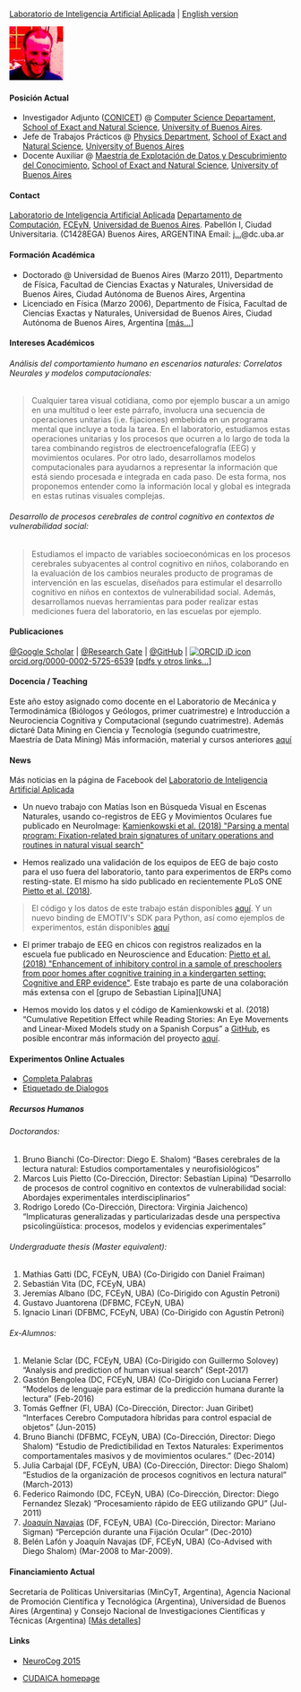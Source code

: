 [Laboratorio de Inteligencia Artificial Aplicada][LIAA] | [English version](./index.html)

![juank](./juank.jpeg)
<!--- <img align="right" src="juank.jpeg"> --->

#### Posición Actual <a name="position"></a>
* Investigador Adjunto ([CONICET][CONICET]) @ [Computer Science Departament][DC], [School of Exact and Natural Science][FCEyN], [University of Buenos Aires][UBA]. 
* Jefe de Trabajos Prácticos @ [Physics Department][DF], [School of Exact and Natural Science][FCEyN], [University of Buenos Aires][UBA]
* Docente Auxiliar @ [Maestría de Explotación de Datos y Descubrimiento del Conocimiento][DataMining], [School of Exact and Natural Science][FCEyN], [University of Buenos Aires][UBA]

#### Contact <a name="contact"></a>
[Laboratorio de Inteligencia Artificial Aplicada][LIAA]
[Departamento de Computación][DC], [FCEyN][FCEyN], [Universidad de Buenos Aires][UBA]. Pabellón I, Ciudad Universitaria. (C1428EGA) Buenos Aires, ARGENTINA
Email: <a href="http://www.google.com/recaptcha/mailhide/d?k=01F7-hYiuN66a-Fmg9r1MMKQ==&amp;c=TUxrwage595iJ7L3gFdcpg==" onclick="window.open('http://www.google.com/recaptcha/mailhide/d?k\x3d01F7-hYiuN66a-Fmg9r1MMKQ\x3d\x3d\x26c\x3dTUxrwage595iJ7L3gFdcpg\x3d\x3d', '', 'toolbar=0,scrollbars=0,location=0,statusbar=0,menubar=0,resizable=0,width=500,height=300'); return false;" title="Reveal this e-mail address">j...</a>@dc.uba.ar

#### Formación Académica
* Doctorado @ Universidad de Buenos Aires (Marzo 2011), Departmento de Física, Facultad de Ciencias Exactas y Naturales, Universidad de Buenos Aires, Ciudad Autónoma de Buenos Aires, Argentina
* Licenciado en Física (Marzo 2006), Departmento de Física, Facultad de Ciencias Exactas y Naturales, Universidad de Buenos Aires, Ciudad Autónoma de Buenos Aires, Argentina
[[más...](./formacion_esp.html)]

#### Intereses Académicos <a name="research"></a>
###### Análisis del comportamiento humano en escenarios naturales: Correlatos Neurales y modelos computacionales:
> Cualquier tarea visual cotidiana, como por ejemplo buscar a un amigo en una multitud o leer este párrafo, involucra una secuencia de operaciones unitarias (i.e. fijaciones) embebida en un programa mental que incluye a toda la tarea. En el laboratorio, estudiamos estas operaciones unitarias y los procesos que ocurren a lo largo de toda la tarea combinando registros de electroencefalografía (EEG) y movimientos oculares. Por otro lado, desarrollamos modelos computacionales para ayudarnos a representar la información que está siendo procesada e integrada en cada paso. De esta forma, nos proponemos entender como la información local y global es integrada en estas rutinas visuales complejas.

###### Desarrollo de procesos cerebrales de control cognitivo en contextos de vulnerabilidad social:
>  Estudiamos el impacto de variables socioeconómicas en los procesos cerebrales subyacentes al control cognitivo en niños, colaborando en la evaluación de los cambios neurales producto de programas de intervención en las escuelas, diseñados para estimular el desarrollo cognitivo en niños en contextos de vulnerabilidad social. Además, desarrollamos nuevas herramientas para poder realizar estas mediciones fuera del laboratorio, en las escuelas por ejemplo.

#### Publicaciones <a name="pubs"></a>
[@Google Scholar](https://scholar.google.com/citations?user=KqoUj1AAAAAJ&hl=es&oi=ao) | [@Research Gate](https://www.researchgate.net/profile/Juan_Kamienkowski) | [@GitHub](https://github.com/jkamienkowski) | <a href="https://orcid.org/0000-0002-5725-6539" target="orcid.widget" rel="noopener noreferrer" style="vertical-align:top;"><img src="https://orcid.org/sites/default/files/images/orcid_16x16.png" style="width:1em;margin-right:.5em;" alt="ORCID iD icon">orcid.org/0000-0002-5725-6539</a>
[[pdfs y otros links...](./pubs_eng.html)]

#### Docencia / Teaching
<!---Actualmente soy docente en [Laboratorio de Física I (Biólogos y Geólogos)](http://materias.df.uba.ar/f1byga2018c1/laboratorio-jueves/)--->
Este año estoy asignado como docente en el Laboratorio de Mecánica y Termodinámica (Biólogos y Geólogos, primer cuatrimestre) e Introducción a Neurociencia Cognitiva y Computacional (segundo cuatrimestre). Además dictaré Data Mining en Ciencia y Tecnología (segundo cuatrimestre, Maestría de Data Mining)
Más información, material y cursos anteriores [aquí](http://users.df.uba.ar/juank/docencia_recursos.html)

#### News <a name="news"></a>
Más noticias en la página de Facebook del [Laboratorio de Inteligencia Artificial Aplicada](https://www.facebook.com/LIAA.UBA/)

<!---#### ONLINE EXPERIMENT: We re-launch the online [Cloze-Task][CompletaPalabras] experiment (in spanish).--->
<!---* Se abre un llamado para presentar un doctorando/posdoc al próximo llamado de CONICET [más info](./files/2018_03_llamado_extendido.pdf).--->
<!---* Melanie Sclar terminó su tesis de grado en Ciencias de la Computación: "Análisis y predicción de la búsqueda visual humana” (Co-Dirigida con [Guillermo Solovey][Guille]). Felicitaciones!--->

* Un nuevo trabajo con Matías Ison en Búsqueda Visual en Escenas Naturales, usando co-registros de EEG y Movimientos Oculares fue publicado en NeuroImage: [Kamienkowski et al. (2018) "Parsing a mental program: Fixation-related brain signatures of unitary operations and routines in natural visual search"](https://www.researchgate.net/publication/326900255_Parsing_a_mental_program_Fixation-related_brain_signatures_of_unitary_operations_and_routines_in_natural_visual_search)

* Hemos realizado una validación de los equipos de EEG de bajo costo para el uso fuera del laboratorio, tanto para experimentos de ERPs como resting-state. El mismo ha sido publicado en recientemente PLoS ONE [Pietto et al. (2018)](https://www.researchgate.net/publication/329202015_Electrophysiological_approaches_in_the_study_of_cognitive_development_outside_the_lab).
> El código y los datos de este trabajo están disponibles [aquí](https://github.com/marcospietto/Piettoetal_EEGApproaches_Data). Y un nuevo binding de EMOTIV's SDK para Python, así como ejemplos de experimentos, están disponibles [aquí](https://github.com/mathigatti/Emotiv-Experiments)

* El primer trabajo de EEG en chicos con registros realizados en la escuela fue publicado en Neuroscience and Education: [Pietto et al. (2018) "Enhancement of inhibitory control in a sample of preschoolers from poor homes after cognitive training in a kindergarten setting: Cognitive and ERP evidence"](https://www.researchgate.net/publication/329171817_Enhancement_of_inhibitory_control_in_a_sample_of_preschoolers_from_poor_homes_after_cognitive_training_in_a_kindergarten_setting_Cognitive_and_ERP_evidence). Este trabajo es parte de una colaboración más extensa con el [grupo de Sebastian Lipina][UNA]

* Hemos movido los datos y el código de Kamienkowski et al. (2018) “Cumulative Repetition Effect while Reading Stories: An Eye Movements and Linear-Mixed Models study on a Spanish Corpus” a [GitHub](https://github.com/jkamienkowski/CumulativeRepetitionEffectsEMSpanish), es posible encontrar más información del proyecto [aquí][Reading].


#### Experimentos Online Actuales <a name="exps"></a>
* [Completa Palabras][CompletaPalabras]
* [Etiquetado de Dialogos][DialogTagging]

##### Recursos Humanos <a name="people"></a>
###### Doctorandos:
1. Bruno Bianchi (Co-Director: Diego E. Shalom) “Bases cerebrales de la lectura natural: Estudios comportamentales y neurofisiológicos”
1. Marcos Luis Pietto (Co-Dirección, Director: Sebastían Lipina) “Desarrollo de procesos de control cognitivo en contextos de vulnerabilidad social: Abordajes experimentales interdisciplinarios”
1. Rodrigo Loredo (Co-Dirección, Directora: Virginia Jaichenco) “Implicaturas generalizadas y particularizadas desde una perspectiva psicolingüística: procesos, modelos y evidencias experimentales”

###### Undergraduate thesis (Master equivalent):
1. Mathias Gatti (DC, FCEyN, UBA) (Co-Dirigido con Daniel Fraiman)
1. Sebastián Vita (DC, FCEyN, UBA)
1. Jeremías Albano (DC, FCEyN, UBA) (Co-Dirigido con Agustín Petroni)
1. Gustavo Juantorena (DFBMC, FCEyN, UBA)
1. Ignacio Linari (DFBMC, FCEyN, UBA) (Co-Dirigido con Agustín Petroni)

<!---#### Undergraduate projects:--->

###### Ex-Alumnos:
1. Melanie Sclar (DC, FCEyN, UBA) (Co-Dirigido con Guillermo Solovey) “Analysis and prediction of human visual search” (Sept-2017)
1. Gastón Bengolea (DC, FCEyN, UBA) (Co-Dirigido con Luciana Ferrer) “Modelos de lenguaje para estimar de la predicción humana durante la lectura” (Feb-2016)
1. Tomás Geffner (FI, UBA)  (Co-Dirección, Director: Juan Giribet) “Interfaces Cerebro Computadora híbridas para control espacial de objetos” (Jun-2015)
1. Bruno Bianchi (DFBMC, FCEyN, UBA) (Co-Dirección, Director: Diego Shalom) “Estudio de Predictibilidad en Textos Naturales: Experimentos comportamentales masivos y de movimientos oculares.”  (Dec-2014)
1. Julia Carbajal (DF, FCEyN, UBA) (Co-Dirección, Director: Diego Shalom) “Estudios de la organización de procesos cognitivos en lectura natural” (March-2013)
1. Federico Raimondo (DC, FCEyN, UBA) (Co-Dirección, Director: Diego Fernandez Slezak) “Procesamiento rápido de EEG utilizando GPU” (Jul-2011)
1. [Joaquín Navajas][Joaco] (DF, FCEyN, UBA) (Co-Dirección, Director: Mariano Sigman) “Percepción durante una Fijación Ocular” (Dec-2010)
1. Belén Lafón y Joaquín Navajas (DF, FCEyN, UBA) (Co-Advised with Diego Shalom) (Mar-2008 to Mar-2009). 

#### Financiamiento Actual  <a name="funds"></a>
Secretaria de Políticas Universitarias (MinCyT, Argentina), Agencia Nacional de Promoción Científica y Tecnológica (Argentina), Universidad de Buenos Aires (Argentina) y Consejo Nacional de Investigaciones Científicas y Técnicas (Argentina)
[[Más detalles](./funds_esp.html)]

#### Links <a name="links"></a>
* [NeuroCog 2015](http://neurocog2015.weebly.com/)
<!---* Sotano de la Percepción--->
* [CUDAICA homepage][CUDAICA]

<!---Instituciones--->
[LNI]: http://neuro.org.ar/
[LIAA]: http://liaa.dc.uba.ar/
[GPH]: http://habla.dc.uba.ar
[DF]: http://www.df.uba.ar
[DC]: http://www.dc.uba.ar
[FCEyN]: http://www.exactas.uba.ar
[UBA]: http://www.uba.ar
[CONICET]: http://www.conicet.gov.ar/
[DataMining]: http://datamining.dc.uba.ar/datamining/

<!---Experimentos/web--->
[DialogTagging]: http://fabula3.exp.dc.uba.ar/
[CompletaPalabras]: http://cloze.liaa.dc.uba.ar/
[ExpeRodrigo]: http://www.psicoling.com.ar/experimentos/loredo_dialogos_ju.html
[CUDAICA]: http://liaa.dc.uba.ar/node/10
[Reading]: http://reading.liaa.dc.uba.ar

<!---Personas--->
[Guille]: http://guillermosolovey.weebly.com/
[Joaco]: http://www.utdt.edu/ver_contenido.php?id_contenido=14890&id_item_menu=25596

<!---Publicaciones--->
[MissingLink]: https://link.springer.com/book/10.1007/978-3-319-68421-5

<!---#### Becas: Beca CIN Vicky--->

<!---### Financiamiento--->

<!---### ... --->

<!---DE PABLO--->
<!---## Intereses 
 * Aprendizaje Automático, especialmente Reconocimiento del Habla y Procesamiento de Lenguaje Natural
 * Paradígmas de Lenguajes de Programación (teoría y práctica)
 * Docencia--->

<!---## Experiencia Académica

 * [Miembro del Laboratorio de Inteligencia Artificial Aplicado (LIAA)](http://liaa.dc.uba.ar/)
 <br/>Junio 2014 - Present

 * Ayudante Docente: [Algebra I](http://dc.uba.ar/materias/algI/)
 <br/>Agosto 2013 - Present

 * Ayudante Docente: [Paradigmas de Lenguajes de Programación](http://dc.uba.ar/materias/plp/)
 <br/>Marzo 2012 - Present

 * Teaching Assistant: [Métodos Numéricos](http://dc.uba.ar/materias/metnum/)
 <br/>Julio 2011 - Marzo 2012

 * Teaching Assistant: [Algortimos y Estructuras de Datos I](http://dc.uba.ar/materias/aed1)
 <br/>Febrero 2011 - Marzo 2012--->

<!---## Páginas y Blogs

* [Bitbucket](http://bitbucket.org/pbrusco)
* [Reconocimiento de Dígitos en Castellano utilizando HTK](http://habla.dc.uba.ar/pbrusco/htk.html) --->
